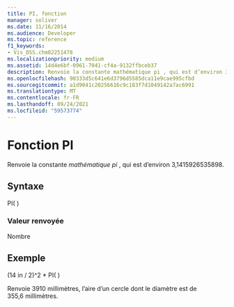 ```yaml
---
title: PI, fonction
manager: soliver
ms.date: 11/16/2014
ms.audience: Developer
ms.topic: reference
f1_keywords:
- Vis_DSS.chm82251478
ms.localizationpriority: medium
ms.assetid: 14d4e6bf-0961-7041-cf4a-9132ffbceb37
description: Renvoie la constante mathématique pi , qui est d’environ 3,1415926535898.
ms.openlocfilehash: 90333d5c641e6d3796d5585dca11e9cae995cfbd
ms.sourcegitcommit: a1d9041c20256616c9c183f7d1049142a7ac6991
ms.translationtype: MT
ms.contentlocale: fr-FR
ms.lasthandoff: 09/24/2021
ms.locfileid: "59573774"
---
```

# <a name="pi-function"></a>Fonction PI

Renvoie la constante  *mathématique pi*  , qui est d’environ 3,1415926535898. 
  
## <a name="syntax"></a>Syntaxe

PI( )
  
### <a name="return-value"></a>Valeur renvoyée

Nombre
  
## <a name="example"></a>Exemple

(14 in / 2)^2 \* PI( ) 
  
Renvoie 3910 millimètres, l’aire d’un cercle dont le diamètre est de 355,6 millimètres. 
  

